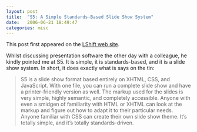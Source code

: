 ```yaml
---
layout: post
title:  "S5: A Simple Standards-Based Slide Show System"
date:   2006-06-21 18:49:47
categories: misc
---
```


This post first appeared on the [LShift web site](http://www.lshift.net/blog/2006/06/21/s5-a-simple-standards-based-slide-show-system/).

Whilst discussing presentation software the other day with a colleague, he kindly pointed me at S5. It is simple, it is standards-based, and it is a slide show system. In short, it does exactly what is says on the tin:

> S5 is a slide show format based entirely on XHTML, CSS, and JavaScript. With one file, you can run a complete slide show and have a printer-friendly version as well. The markup used for the slides is very simple, highly semantic, and completely accessible. Anyone with even a smidgen of familiarity with HTML or XHTML can look at the markup and figure out how to adapt it to their particular needs. Anyone familiar with CSS can create their own slide show theme. It’s totally simple, and it’s totally standards-driven.
